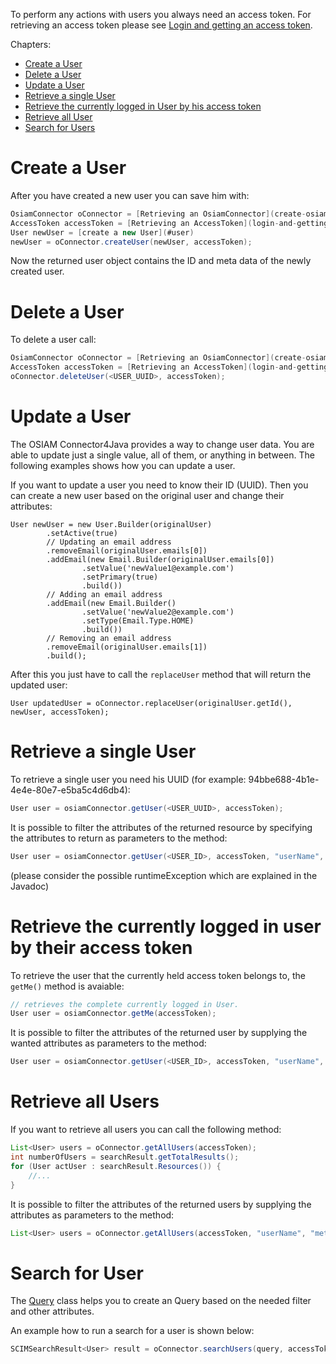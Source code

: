To perform any actions with users you always need an access token. For
retrieving an access token please see [Login and getting an access token](login-and-getting-an-access-token.md).

Chapters:
- [Create a User](#create-a-user)
- [Delete a User](#delete-a-user)
- [Update a User](#update-a-user)
- [Retrieve a single User](#retrieve-a-single-user)
- [Retrieve the currently logged in User by his access token](#retrieve-the-current-logged-in-user-by-his-access-token)
- [Retrieve all User](#retrieve-all-users)
- [Search for Users](#search-for-user)

# Create a User

After you have created a new user you can save him with:

```java
OsiamConnector oConnector = [Retrieving an OsiamConnector](create-osiam-connector.md)
AccessToken accessToken = [Retrieving an AccessToken](login-and-getting-an-access-token.md#retrieving-an-accesstoken)
User newUser = [create a new User](#user)
newUser = oConnector.createUser(newUser, accessToken);
```

Now the returned user object contains the ID and meta data of the newly created
user.

# Delete a User

To delete a user call:

```java
OsiamConnector oConnector = [Retrieving an OsiamConnector](create-osiam-connector.md)
AccessToken accessToken = [Retrieving an AccessToken](login-and-getting-an-access-token.md#retrieving-an-accesstoken)
oConnector.deleteUser(<USER_UUID>, accessToken);
```

# Update a User

The OSIAM Connector4Java provides a way to change user data.
You are able to update just a single value, all of them, or anything in between.
The following examples shows how you can update a user.

If you want to update a user you need to know their ID (UUID).
Then you can create a new user based on the original user and change their attributes:

```
User newUser = new User.Builder(originalUser)
        .setActive(true)
        // Updating an email address
        .removeEmail(originalUser.emails[0])
        .addEmail(new Email.Builder(originalUser.emails[0])
                .setValue('newValue1@example.com')
                .setPrimary(true)
                .build())
        // Adding an email address
        .addEmail(new Email.Builder()
                .setValue('newValue2@example.com')
                .setType(Email.Type.HOME)
                .build())
        // Removing an email address
        .removeEmail(originalUser.emails[1])
        .build();
```

After this you just have to call the `replaceUser` method that will return the updated user:

```
User updatedUser = oConnector.replaceUser(originalUser.getId(), newUser, accessToken);
```

# Retrieve a single User
   
To retrieve a single user you need his UUID (for example:
94bbe688-4b1e-4e4e-80e7-e5ba5c4d6db4):

```java
User user = osiamConnector.getUser(<USER_UUID>, accessToken);
```

It is possible to filter the attributes of the returned resource by specifying the attributes to return as parameters 
to the method:

 ```java
User user = osiamConnector.getUser(<USER_ID>, accessToken, "userName", "displayName", "meta.created");
 ```

(please consider the possible runtimeException which are explained in the
Javadoc)

# Retrieve the currently logged in user by their access token

To retrieve the user that the currently held access token belongs to, the `getMe()` method is avaiable:

```java
// retrieves the complete currently logged in User.
User user = osiamConnector.getMe(accessToken);
```
It is possible to filter the attributes of the returned user by supplying the wanted attributes as parameters
to the method:

```java
User user = osiamConnector.getUser(<USER_ID>, accessToken, "userName", "displayName", "meta.created");
```

# Retrieve all Users

If you want to retrieve all users you can call the following method:

```java
List<User> users = oConnector.getAllUsers(accessToken);
int numberOfUsers = searchResult.getTotalResults();
for (User actUser : searchResult.Resources()) {
	//...
}
```
It is possible to filter the attributes of the returned users by supplying the attributes as parameters to the method:

```java
List<User> users = oConnector.getAllUsers(accessToken, "userName", "meta.created");
```

# Search for User

The [Query](query.md) class helps you
to create an Query based on the needed filter and other attributes.

An example how to run a search for a user is shown below:

```java
SCIMSearchResult<User> result = oConnector.searchUsers(query, accessToken);
```
